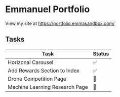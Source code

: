 # Emmanuel Portfolio

View my site at https://portfolio.emmasandbox.com/

## Tasks

| Task           | Status |
|----------------|---------------|
| Horizonal Carousel | :white_check_mark:   |
| Add Rewards Section to Index   | :white_check_mark:   |
| Drone Competition Page   | :white_square_button:   |
| Machine Learning Research Page   | :running:   |
